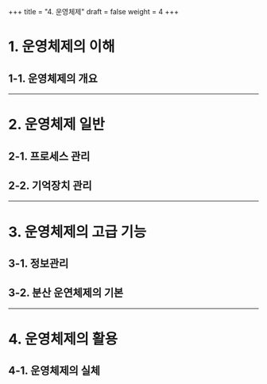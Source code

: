 +++
title  = "4. 운영체제"
draft = false
weight = 4
+++
# 1. 운영체제의 이해
## 1-1. 운영체제의 개요

---
# 2. 운영체제 일반
## 2-1. 프로세스 관리
## 2-2. 기억장치 관리

---
# 3. 운영체제의 고급 기능
## 3-1. 정보관리
## 3-2. 분산 운연체제의 기본

---
# 4. 운영체제의 활용
## 4-1. 운영체제의 실체
